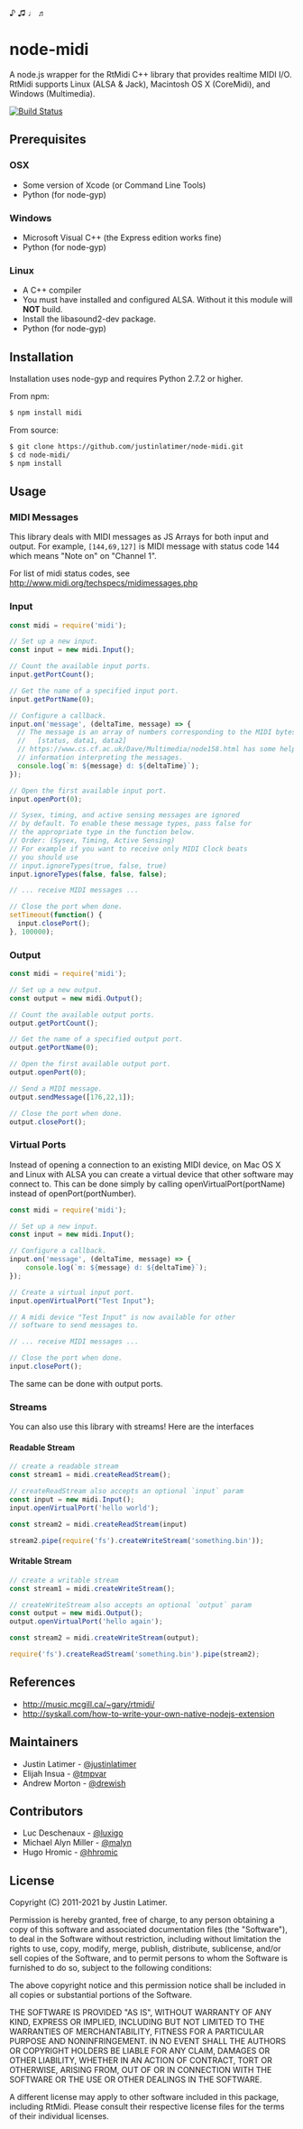♪ ♫ ♩ ♬

# node-midi

A node.js wrapper for the RtMidi C++ library that provides realtime MIDI I/O.
RtMidi supports Linux (ALSA & Jack), Macintosh OS X (CoreMidi), and Windows
(Multimedia).

[![Build Status](https://travis-ci.org/justinlatimer/node-midi.svg)](https://travis-ci.org/justinlatimer/node-midi)

## Prerequisites

### OSX

* Some version of Xcode (or Command Line Tools)
* Python (for node-gyp)

### Windows

* Microsoft Visual C++ (the Express edition works fine)
* Python (for node-gyp)

### Linux

* A C++ compiler
* You must have installed and configured ALSA. Without it this module will **NOT** build.
* Install the libasound2-dev package.
* Python (for node-gyp)

## Installation

Installation uses node-gyp and requires Python 2.7.2 or higher.

From npm:
```bash
$ npm install midi
```

From source:
```bash
$ git clone https://github.com/justinlatimer/node-midi.git
$ cd node-midi/
$ npm install
```

## Usage

### MIDI Messages

This library deals with MIDI messages as JS Arrays for both input and output. For example, `[144,69,127]` is MIDI message with status code 144 which means "Note on" on "Channel 1".

For list of midi status codes, see http://www.midi.org/techspecs/midimessages.php

### Input

```js
const midi = require('midi');

// Set up a new input.
const input = new midi.Input();

// Count the available input ports.
input.getPortCount();

// Get the name of a specified input port.
input.getPortName(0);

// Configure a callback.
input.on('message', (deltaTime, message) => {
  // The message is an array of numbers corresponding to the MIDI bytes:
  //   [status, data1, data2]
  // https://www.cs.cf.ac.uk/Dave/Multimedia/node158.html has some helpful
  // information interpreting the messages.
  console.log(`m: ${message} d: ${deltaTime}`);
});

// Open the first available input port.
input.openPort(0);

// Sysex, timing, and active sensing messages are ignored
// by default. To enable these message types, pass false for
// the appropriate type in the function below.
// Order: (Sysex, Timing, Active Sensing)
// For example if you want to receive only MIDI Clock beats
// you should use
// input.ignoreTypes(true, false, true)
input.ignoreTypes(false, false, false);

// ... receive MIDI messages ...

// Close the port when done.
setTimeout(function() {
  input.closePort();
}, 100000);
```

### Output

```js
const midi = require('midi');

// Set up a new output.
const output = new midi.Output();

// Count the available output ports.
output.getPortCount();

// Get the name of a specified output port.
output.getPortName(0);

// Open the first available output port.
output.openPort(0);

// Send a MIDI message.
output.sendMessage([176,22,1]);

// Close the port when done.
output.closePort();
```

### Virtual Ports

Instead of opening a connection to an existing MIDI device, on Mac OS X and
Linux with ALSA you can create a virtual device that other software may
connect to. This can be done simply by calling openVirtualPort(portName) instead
of openPort(portNumber).

```js
const midi = require('midi');

// Set up a new input.
const input = new midi.Input();

// Configure a callback.
input.on('message', (deltaTime, message) => {
    console.log(`m: ${message} d: ${deltaTime}`);
});

// Create a virtual input port.
input.openVirtualPort("Test Input");

// A midi device "Test Input" is now available for other
// software to send messages to.

// ... receive MIDI messages ...

// Close the port when done.
input.closePort();
```

The same can be done with output ports.

### Streams

You can also use this library with streams! Here are the interfaces

#### Readable Stream

```js
// create a readable stream
const stream1 = midi.createReadStream();

// createReadStream also accepts an optional `input` param
const input = new midi.Input();
input.openVirtualPort('hello world');

const stream2 = midi.createReadStream(input)

stream2.pipe(require('fs').createWriteStream('something.bin'));
```

#### Writable Stream

```js
// create a writable stream
const stream1 = midi.createWriteStream();

// createWriteStream also accepts an optional `output` param
const output = new midi.Output();
output.openVirtualPort('hello again');

const stream2 = midi.createWriteStream(output);

require('fs').createReadStream('something.bin').pipe(stream2);
```

## References

  * http://music.mcgill.ca/~gary/rtmidi/
  * http://syskall.com/how-to-write-your-own-native-nodejs-extension

## Maintainers

  * Justin Latimer - [@justinlatimer](https://github.com/justinlatimer)
  * Elijah Insua - [@tmpvar](https://github.com/tmpvar)
  * Andrew Morton - [@drewish](https://github.com/drewish)

## Contributors

  * Luc Deschenaux - [@luxigo](https://github.com/luxigo)
  * Michael Alyn Miller - [@malyn](https://github.com/malyn)
  * Hugo Hromic - [@hhromic](https://github.com/hhromic)

## License

Copyright (C) 2011-2021 by Justin Latimer.

Permission is hereby granted, free of charge, to any person obtaining a copy
of this software and associated documentation files (the "Software"), to deal
in the Software without restriction, including without limitation the rights
to use, copy, modify, merge, publish, distribute, sublicense, and/or sell
copies of the Software, and to permit persons to whom the Software is
furnished to do so, subject to the following conditions:

The above copyright notice and this permission notice shall be included in
all copies or substantial portions of the Software.

THE SOFTWARE IS PROVIDED "AS IS", WITHOUT WARRANTY OF ANY KIND, EXPRESS OR
IMPLIED, INCLUDING BUT NOT LIMITED TO THE WARRANTIES OF MERCHANTABILITY,
FITNESS FOR A PARTICULAR PURPOSE AND NONINFRINGEMENT. IN NO EVENT SHALL THE
AUTHORS OR COPYRIGHT HOLDERS BE LIABLE FOR ANY CLAIM, DAMAGES OR OTHER
LIABILITY, WHETHER IN AN ACTION OF CONTRACT, TORT OR OTHERWISE, ARISING FROM,
OUT OF OR IN CONNECTION WITH THE SOFTWARE OR THE USE OR OTHER DEALINGS IN
THE SOFTWARE.

A different license may apply to other software included in this package,
including RtMidi. Please consult their respective license files for the
terms of their individual licenses.
